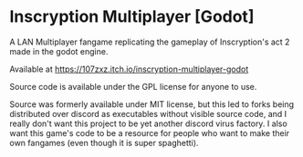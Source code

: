 # Inscryption Multiplayer [Godot]
A LAN Multiplayer fangame replicating the gameplay of Inscryption's act 2 made in the godot engine.

Available at https://107zxz.itch.io/inscryption-multiplayer-godot

Source code is available under the GPL license for anyone to use.

Source was formerly available under MIT license, but this led to forks being distributed over discord as executables without visible source code, and I really don't want this project to be yet another discord virus factory. I also want this game's code to be a resource for people who want to make their own fangames (even though it is super spaghetti).
